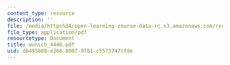 ```yaml
---
content_type: resource
description: ''
file: /media/https%3A/open-learning-course-data-rc.s3.amazonaws.com/res-12-000-evolution-of-physical-oceanography-spring-2007/db495080e26680079f81c5573747cfde_wunsch_4446.pdf
file_type: application/pdf
resourcetype: Document
title: wunsch_4446.pdf
uid: db495080-e266-8007-9f81-c5573747cfde
---
```

